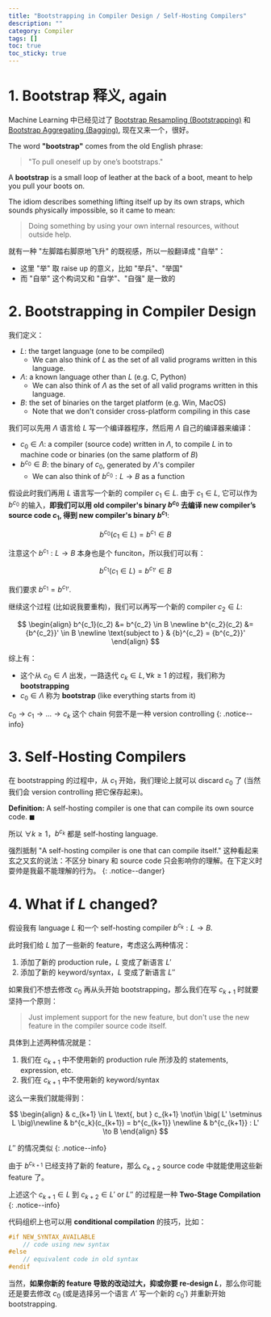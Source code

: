 ```yaml
---
title: "Bootstrapping in Compiler Design / Self-Hosting Compilers"
description: ""
category: Compiler
tags: []
toc: true
toc_sticky: true
---
```


# 1. Bootstrap 释义, again

Machine Learning 中已经见过了 [Bootstrap Resampling (Bootstrapping)](https://listcomp.com/math/2019/02/26/sample#633-bootstrap-resampling-bootstrapping) 和 [Bootstrap Aggregating (Bagging)](https://listcomp.com/math/2019/02/26/sample#634-bootstrap-aggregating-bagging), 现在又来一个，很好。

The word **"bootstrap"** comes from the old English phrase:

> "To pull oneself up by one’s bootstraps."

A **bootstrap** is a small loop of leather at the back of a boot, meant to help you pull your boots on.

The idiom describes something lifting itself up by its own straps, which sounds physically impossible, so it came to mean:

> Doing something by using your own internal resources, without outside help.

就有一种 "左脚踏右脚原地飞升" 的既视感，所以一般翻译成 "自举"：

- 这里 "举" 取 raise up 的意义，比如 "举兵"、"举国"
- 而 "自举" 这个构词又和 "自学"、"自强" 是一致的

# 2. Bootstrapping in Compiler Design

我们定义：

- $L$: the target language (one to be compiled)
  - We can also think of $L$ as the set of all valid programs written in this language.
- $\Lambda$: a known language other than $L$ (e.g. C, Python)
  - We can also think of $\Lambda$ as the set of all valid programs written in this language.
- $B$: the set of binaries on the target platform (e.g. Win, MacOS)
  - Note that we don't consider cross-platform compiling in this case

我们可以先用 $\Lambda$ 语言给 $L$ 写一个编译器程序，然后用 $\Lambda$ 自己的编译器来编译：

- $c_0 \in \Lambda$: a compiler (source code) written in $\Lambda$, to compile $L$ in to machine code or binaries (on the same platform of $B$)
- $b^{c_0} \in B$: the binary of $c_0$, generated by $\Lambda$'s compiler
  - We can also think of $b^{c_0} : L \to B$ as a function

假设此时我们再用 $L$ 语言写一个新的 compiler $c_1 \in L$. 由于 $c_1 \in L$, 它可以作为 $b^{c_0}$ 的输入，**即我们可以用 old compiler's binary $b^{c_0}$ 去编译 new compiler’s source code $c_1$, 得到 new compiler's binary $b^{c_1}$**:

$$
b^{c_0}(c_1 \in L) = b^{c_1} \in B
$$

注意这个 $b^{c_1} : L \to B$ 本身也是个 funciton，所以我们可以有：

$$
b^{c_1}(c_1 \in L) = {b^{c_1}}' \in B
$$

我们要求 $b^{c_1} = {b^{c_1}}'$.

继续这个过程 (比如说我要重构)，我们可以再写一个新的 compiler $c_2 \in L$:

$$
\begin{align}
b^{c_1}(c_2) &= b^{c_2} \in B \newline
b^{c_2}(c_2) &= {b^{c_2}}' \in B \newline
\text{subject to } & {b}^{c_2} = {b^{c_2}}'
\end{align}
$$

综上有：

- 这个从 $c_0 \in \Lambda$ 出发，一路迭代 $c_k \in L, \forall k \geq 1$ 的过程，我们称为 **bootstrapping**
- $c_0 \in \Lambda$ 称为 **bootstrap** (like everything starts from it)

$c_0 \to c_1 \to \dots \to c_k$ 这个 chain 何尝不是一种 version controlling
{: .notice--info}

# 3. Self-Hosting Compilers

在 bootstrapping 的过程中，从 $c_1$ 开始，我们理论上就可以 discard $c_0$ 了 (当然我们会 version controlling 把它保存起来)。

**Definition:** A self-hosting compiler is one that can compile its own source code. $\blacksquare$

所以 $\forall k \geq 1$，$b^{c_k}$ 都是 self-hosting language.

强烈抵制 "A self-hosting compiler is one that can compile itself." 这种看起来玄之又玄的说法：不区分 binary 和 source code 只会影响你的理解。在下定义时耍帅是我最不能理解的行为。
{: .notice--danger}

# 4. What if $L$ changed?

假设我有 language $L$ 和一个 self-hosting compiler $b^{c_k} : L \to B$. 

此时我们给 $L$ 加了一些新的 feature，考虑这么两种情况：

1. 添加了新的 production rule，$L$ 变成了新语言 $L'$
2. 添加了新的 keyword/syntax，$L$ 变成了新语言 $L''$

如果我们不想去修改 $c_0$ 再从头开始 bootstrapping，那么我们在写 $c_{k+1}$ 时就要坚持一个原则：

> Just implement support for the new feature, but don't use the new feature in the compiler source code itself.

具体到上述两种情况就是：

1. 我们在 $c_{k+1}$ 中不使用新的 production rule 所涉及的 statements, expression, etc.
2. 我们在 $c_{k+1}$ 中不使用新的 keyword/syntax

这么一来我们就能得到：

$$
\begin{align}
& c_{k+1} \in L \text{, but } c_{k+1} \not\in \big( L' \setminus L \big)\newline
& b^{c_k}(c_{k+1}) = b^{c_{k+1}} \newline
& b^{c_{k+1}} : L' \to B
\end{align}
$$

$L''$ 的情况类似
{: .notice--info}

由于 $b^{c_{k+1}}$ 已经支持了新的 feature，那么 $c_{k+2}$ source code 中就能使用这些新 feature 了。

上述这个 $c_{k+1} \in L$ 到 $c_{k+2} \in L' \text{ or } L''$ 的过程是一种 **Two-Stage Compilation**
{: .notice--info}

代码组织上也可以用 **conditional compilation** 的技巧，比如：

```c
#if NEW_SYNTAX_AVAILABLE
    // code using new syntax
#else
    // equivalent code in old syntax
#endif
```

当然，**如果你新的 feature 导致的改动过大，抑或你要 re-design $L$**，那么你可能还是要去修改 $c_0$ (或是选择另一个语言 $\Lambda'$ 写一个新的 ${c_0}'$) 并重新开始 bootstrapping.